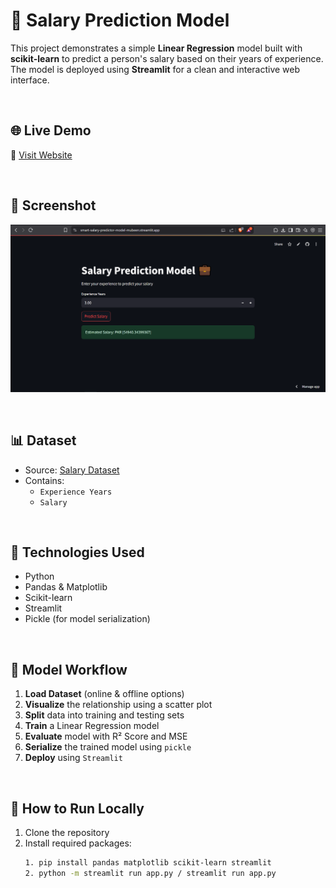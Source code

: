 # 💼 Salary Prediction Model

This project demonstrates a simple **Linear Regression** model built with **scikit-learn** to predict a person's salary based on their years of experience. The model is deployed using **Streamlit** for a clean and interactive web interface.

<br>

## 🌐 Live Demo
🔗 [Visit Website](https://smart-salary-predictor-model-mubeen.streamlit.app/ 
)

<br>

## 📸 Screenshot

![Smart Salary Prediction](SalaryPredictionMLModelScreenshot.png)

<br>

## 📊 Dataset

- Source: [Salary Dataset](https://github.com/Mubeen-Channa/smart-salary-predictor-model/blob/28a3307bf1be99e30dbea52fbf7f7798bab9ef92/salary.csv)
- Contains:
  - `Experience Years`
  - `Salary`

<br>

## 🔧 Technologies Used

- Python  
- Pandas & Matplotlib  
- Scikit-learn  
- Streamlit  
- Pickle (for model serialization)

<br>

## 🧠 Model Workflow

1. **Load Dataset** (online & offline options)
2. **Visualize** the relationship using a scatter plot
3. **Split** data into training and testing sets
4. **Train** a Linear Regression model
5. **Evaluate** model with R² Score and MSE
6. **Serialize** the trained model using `pickle`
7. **Deploy** using `Streamlit`

<br>

## 🚀 How to Run Locally

1. Clone the repository  
2. Install required packages:  
   ```bash
   1. pip install pandas matplotlib scikit-learn streamlit
   2. python -m streamlit run app.py / streamlit run app.py

